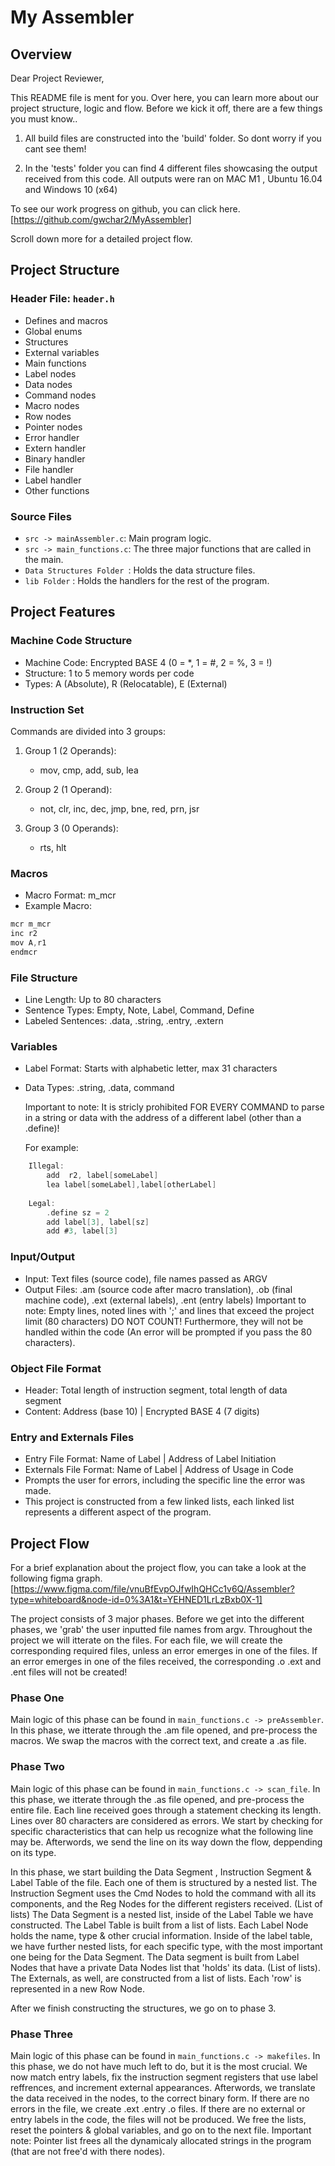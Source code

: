 # My Assembler

## Overview
Dear Project Reviewer,

This README file is ment for you.
Over here, you can learn more about our project structure, logic and flow.
Before we kick it off, there are a few things you must know..

1) All build files are constructed into the 'build' folder. So dont worry if you cant see them!

2) In the 'tests' folder you can find 4 different files showcasing the output received from this code.
    All outputs were ran on MAC M1 , Ubuntu 16.04 and Windows 10 (x64)

To see our work progress on github, you can click here.
[https://github.com/gwchar2/MyAssembler]

Scroll down more for a detailed project flow.

## Project Structure

### Header File: `header.h`

- Defines and macros
- Global enums
- Structures
- External variables
- Main functions
- Label nodes
- Data nodes
- Command nodes
- Macro nodes
- Row nodes
- Pointer nodes
- Error handler
- Extern handler
- Binary handler
- File handler
- Label handler
- Other functions

### Source Files

- `src -> mainAssembler.c`: Main program logic.
- `src -> main_functions.c`: The three major functions that are called in the main.
- `Data Structures Folder `: Holds the data structure files.
- `lib Folder` : Holds the handlers for the rest of the program.


## Project Features
### Machine Code Structure

- Machine Code: Encrypted BASE 4 (0 = *, 1 = #, 2 = %, 3 = !)
- Structure: 1 to 5 memory words per code
- Types: A (Absolute), R (Relocatable), E (External)

### Instruction Set

Commands are divided into 3 groups:

1. Group 1 (2 Operands):
   - mov, cmp, add, sub, lea

2. Group 2 (1 Operand):
   - not, clr, inc, dec, jmp, bne, red, prn, jsr

3. Group 3 (0 Operands):
   - rts, hlt

### Macros

- Macro Format: m_mcr
- Example Macro:
```c
mcr m_mcr
inc r2
mov A,r1
endmcr
```

### File Structure

- Line Length: Up to 80 characters
- Sentence Types: Empty, Note, Label, Command, Define
- Labeled Sentences: .data, .string, .entry, .extern

### Variables

- Label Format: Starts with alphabetic letter, max 31 characters
- Data Types: .string, .data, command
  
  Important to note:
  It is stricly prohibited FOR EVERY COMMAND to parse in a string or data with the address of a different label (other than a .define)!

   For example:

```c
    Illegal:
        add  r2, label[someLabel]
        lea label[someLabel],label[otherLabel]
        
    Legal:
        .define sz = 2
        add label[3], label[sz]
        add #3, label[3]
```

### Input/Output

- Input: Text files (source code), file names passed as ARGV
- Output Files: .am (source code after macro translation), .ob (final machine code), .ext (external labels), .ent (entry labels)
  Important to note:
     Empty lines, noted lines with ';' and lines that exceed the project limit (80 characters) DO NOT COUNT!
     Furthermore, they will not be handled within the code (An error will be prompted if you pass the 80 characters).



### Object File Format

- Header: Total length of instruction segment, total length of data segment
- Content: Address (base 10) | Encrypted BASE 4 (7 digits)

### Entry and Externals Files

- Entry File Format: Name of Label | Address of Label Initiation
- Externals File Format: Name of Label | Address of Usage in Code
- Prompts the user for errors, including the specific line the error was made. 
- This project is constructed from a few linked lists, each linked list represents a different aspect of the program.


## Project Flow
For a brief explanation about the project flow, you can take a look at the following figma graph.
[https://www.figma.com/file/vnuBfEvpOJfwIhQHCc1v6Q/Assembler?type=whiteboard&node-id=0%3A1&t=YEHNED1LrLzBxb0X-1]

The project consists of 3 major phases.
Before we get into the different phases, we 'grab' the user inputted file names from argv.
Throughout the project we will itterate on the files. For each file, we will create the corresponding required files, unless an error emerges in one of the files.
If an error emerges in one of the files received, the corresponding .o .ext and .ent files will not be created!

### Phase One
Main logic of this phase can be found in `main_functions.c -> preAssembler`.
In this phase, we itterate through the .am file opened, and pre-process the macros. 
We swap the macros with the correct text, and create a .as file.

### Phase Two
Main logic of this phase can be found in `main_functions.c -> scan_file`.
In this phase, we itterate through the .as file opened, and pre-process the entire file.
Each line received goes through a statement checking its length. Lines over 80 characters are considered as errors.
We start by checking for specific characteristics that can help us recognize what the following line may be.
Afterwords, we send the line on its way down the flow, deppending on its type.

In this phase, we start building the Data Segment , Instruction Segment & Label Table of the file.
Each one of them is structured by a nested list.
The Instruction Segment uses the Cmd Nodes to hold the command with all its components, and the Reg Nodes for the different registers received. (List of lists)
The Data Segment is a nested list, inside of the Label Table we have constructed.
The Label Table is built from a list of lists. Each Label Node holds the name, type & other crucial information.
Inside of the label table, we have further nested lists, for each specific type, with the most important one being for the Data Segment.
The Data segment is built from Label Nodes that have a private Data Nodes list that 'holds' its data. (List of lists).
The Externals, as well, are constructed from a list of lists. Each 'row' is represented in a new Row Node.

After we finish constructing the structures, we go on to phase 3.

### Phase Three
Main logic of this phase can be found in `main_functions.c -> makefiles`.
In this phase, we do not have much left to do, but it is the most crucial.
We now match entry labels, fix the instruction segment registers that use label reffrences, and increment external appearances.
Afterwords, we translate the data received in the nodes, to the correct binary form.
If there are no errors in the file, we create .ext .entry .o files. If there are no external or entry labels in the code, the files will not be produced.
We free the lists, reset the pointers & global variables, and go on to the next file.
Important note: Pointer list frees all the dynamicaly allocated strings in the program (that are not free'd with there nodes).

